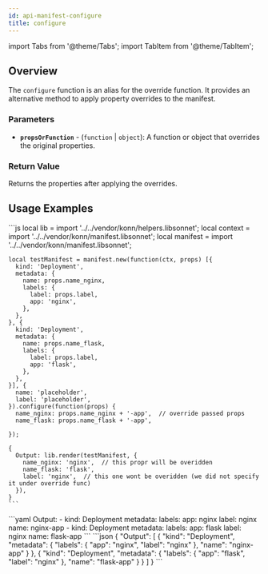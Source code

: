 ```yaml
---
id: api-manifest-configure
title: configure
---
```


import Tabs from '@theme/Tabs';
import TabItem from '@theme/TabItem';


## Overview
The `configure` function is an alias for the override function. It provides an alternative method to apply property overrides to the manifest.

### Parameters
- **`propsOrFunction`** - (`function` | `object`): A function or object that overrides the original properties.


### Return Value
Returns the properties after applying the overrides.

## Usage Examples

<Tabs>
    <TabItem value="jsonnet" label="Jsonnet" default>
    ```js
    local lib = import '../../vendor/konn/helpers.libsonnet';
    local context = import '../../vendor/konn/manifest.libsonnet';
    local manifest = import '../../vendor/konn/manifest.libsonnet';

    local testManifest = manifest.new(function(ctx, props) [{
      kind: 'Deployment',
      metadata: {
        name: props.name_nginx,
        labels: {
          label: props.label,
          app: 'nginx',
        },
      },
    }, {
      kind: 'Deployment',
      metadata: {
        name: props.name_flask,
        labels: {
          label: props.label,
          app: 'flask',
        },
      },
    }], {
      name: 'placeholder',
      label: 'placeholder',
    }).configure(function(props) {
      name_nginx: props.name_nginx + '-app',  // override passed props
      name_flask: props.name_flask + '-app',

    });

    {
      Output: lib.render(testManifest, {
        name_nginx: 'nginx',  // this propr will be overidden
        name_flask: 'flask',
        label: 'nginx',  // this one wont be overidden (we did not specify it under override func)
      }),
    }
    ```
  </TabItem>
  <TabItem value="yaml" label="YAML Output">
    ```yaml
    Output:
      - kind: Deployment
        metadata:
          labels:
            app: nginx
            label: nginx
          name: nginx-app
      - kind: Deployment
        metadata:
          labels:
            app: flask
            label: nginx
          name: flask-app
    ```
  </TabItem>
  <TabItem value="json" label="JSON Output">
    ```json
    {
       "Output": [
          {
             "kind": "Deployment",
             "metadata": {
                "labels": {
                   "app": "nginx",
                   "label": "nginx"
                },
                "name": "nginx-app"
             }
          },
          {
             "kind": "Deployment",
             "metadata": {
                "labels": {
                   "app": "flask",
                   "label": "nginx"
                },
                "name": "flask-app"
             }
          }
       ]
    }
    ```  
    </TabItem>
</Tabs>